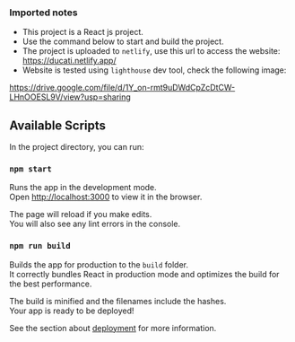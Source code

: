 ### Imported notes

- This project is a React js project.
- Use the command below to start and build the project.
- The project is uploaded to `netlify`, use this url to access the website:
https://ducati.netlify.app/
- Website is tested using `lighthouse` dev tool, check the following image:
 
https://drive.google.com/file/d/1Y_on-rmt9uDWdCpZcDtCW-LHnOOESL9V/view?usp=sharing



## Available Scripts

In the project directory, you can run:

### `npm start`

Runs the app in the development mode.<br />
Open [http://localhost:3000](http://localhost:3000) to view it in the browser.

The page will reload if you make edits.<br />
You will also see any lint errors in the console.


### `npm run build`

Builds the app for production to the `build` folder.<br />
It correctly bundles React in production mode and optimizes the build for the best performance.

The build is minified and the filenames include the hashes.<br />
Your app is ready to be deployed!

See the section about [deployment](https://facebook.github.io/create-react-app/docs/deployment) for more information.
